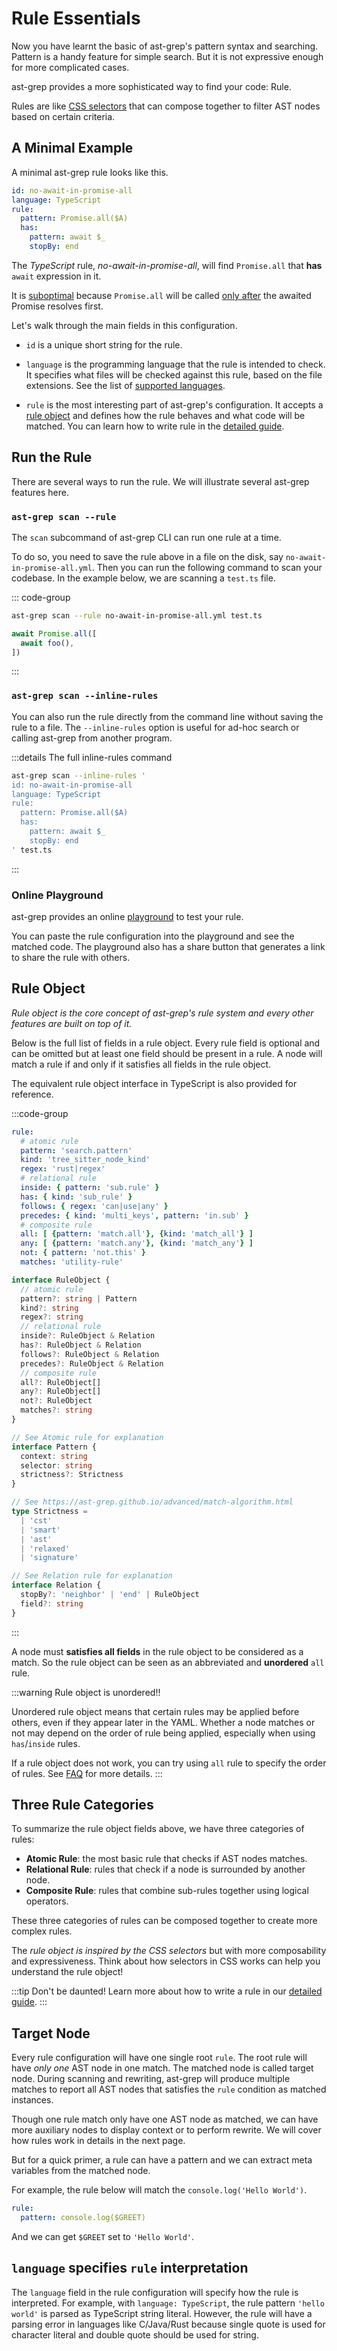 # Rule Essentials

Now you have learnt the basic of ast-grep's pattern syntax and searching.
Pattern is a handy feature for simple search. But it is not expressive enough for more complicated cases.

ast-grep provides a more sophisticated way to find your code: Rule.

Rules are like [CSS selectors](https://www.w3schools.com/cssref/css_selectors.php) that can compose together to filter AST nodes based on certain criteria.

## A Minimal Example

A minimal ast-grep rule looks like this.

```yaml
id: no-await-in-promise-all
language: TypeScript
rule:
  pattern: Promise.all($A)
  has:
    pattern: await $_
    stopBy: end
```

The _TypeScript_ rule, _no-await-in-promise-all_, will find `Promise.all` that **has** `await` expression in it.

It is [suboptimal](https://github.com/hugo-vrijswijk/eslint-plugin-no-await-in-promise/) because `Promise.all` will be called [only after](https://twitter.com/hd_nvim/status/1560108625460355073) the awaited Promise resolves first.

Let's walk through the main fields in this configuration.

- `id` is a unique short string for the rule.

- `language` is the programming language that the rule is intended to check. It specifies what files will be checked against this rule, based on the file extensions. See the list of [supported languages](/reference/languages.html).

- `rule` is the most interesting part of ast-grep's configuration. It accepts a [rule object](/reference/rule.html) and defines how the rule behaves and what code will be matched. You can learn how to write rule in the [detailed guide](/guide/rule-config/atomic-rule).

## Run the Rule

There are several ways to run the rule. We will illustrate several ast-grep features here.

### `ast-grep scan --rule`

The `scan` subcommand of ast-grep CLI can run one rule at a time.

To do so, you need to save the rule above in a file on the disk, say `no-await-in-promise-all.yml`. Then you can run the following command to scan your codebase. In the example below, we are scanning a `test.ts` file.

::: code-group

```bash
ast-grep scan --rule no-await-in-promise-all.yml test.ts
```

```typescript
await Promise.all([
  await foo(),
])
```

:::

### `ast-grep scan --inline-rules`

You can also run the rule directly from the command line without saving the rule to a file. The `--inline-rules` option is useful for ad-hoc search or calling ast-grep from another program.

:::details The full inline-rules command

```bash
ast-grep scan --inline-rules '
id: no-await-in-promise-all
language: TypeScript
rule:
  pattern: Promise.all($A)
  has:
    pattern: await $_
    stopBy: end
' test.ts
```

:::

### Online Playground

ast-grep provides an online [playground](https://ast-grep.github.io/playground.html#eyJtb2RlIjoiQ29uZmlnIiwibGFuZyI6ImphdmFzY3JpcHQiLCJxdWVyeSI6IlByb21pc2UuYWxsKCRBKSIsInJld3JpdGUiOiIiLCJjb25maWciOiJpZDogbm8tYXdhaXQtaW4tcHJvbWlzZS1hbGxcbmxhbmd1YWdlOiBUeXBlU2NyaXB0XG5ydWxlOlxuICBwYXR0ZXJuOiBQcm9taXNlLmFsbCgkQSlcbiAgaGFzOlxuICAgIHBhdHRlcm46IGF3YWl0ICRfXG4gICAgc3RvcEJ5OiBlbmQiLCJzb3VyY2UiOiJQcm9taXNlLmFsbChbXG4gIGF3YWl0IFByb21pc2UucmVzb2x2ZSgxMjMpXG5dKSJ9) to test your rule.

You can paste the rule configuration into the playground and see the matched code. The playground also has a share button that generates a link to share the rule with others.

## Rule Object

_Rule object is the core concept of ast-grep's rule system and every other features are built on top of it._

Below is the full list of fields in a rule object. Every rule field is optional and can be omitted but at least one field should be present in a rule. A node will match a rule if and only if it satisfies all fields in the rule object.

The equivalent rule object interface in TypeScript is also provided for reference.

:::code-group

```yaml [Full Rule Object]
rule:
  # atomic rule
  pattern: 'search.pattern'
  kind: 'tree_sitter_node_kind'
  regex: 'rust|regex'
  # relational rule
  inside: { pattern: 'sub.rule' }
  has: { kind: 'sub_rule' }
  follows: { regex: 'can|use|any' }
  precedes: { kind: 'multi_keys', pattern: 'in.sub' }
  # composite rule
  all: [ {pattern: 'match.all'}, {kind: 'match_all'} ]
  any: [ {pattern: 'match.any'}, {kind: 'match_any'} ]
  not: { pattern: 'not.this' }
  matches: 'utility-rule'
```

```typescript [TS Interface]
interface RuleObject {
  // atomic rule
  pattern?: string | Pattern
  kind?: string
  regex?: string
  // relational rule
  inside?: RuleObject & Relation
  has?: RuleObject & Relation
  follows?: RuleObject & Relation
  precedes?: RuleObject & Relation
  // composite rule
  all?: RuleObject[]
  any?: RuleObject[]
  not?: RuleObject
  matches?: string
}

// See Atomic rule for explanation
interface Pattern {
  context: string
  selector: string
  strictness?: Strictness
}

// See https://ast-grep.github.io/advanced/match-algorithm.html
type Strictness =
  | 'cst'
  | 'smart'
  | 'ast'
  | 'relaxed'
  | 'signature'

// See Relation rule for explanation
interface Relation {
  stopBy?: 'neighbor' | 'end' | RuleObject
  field?: string
}
```

:::

A node must **satisfies all fields** in the rule object to be considered as a match. So the rule object can be seen as an abbreviated and **unordered** `all` rule.

:::warning Rule object is unordered!!

Unordered rule object means that certain rules may be applied before others, even if they appear later in the YAML.
Whether a node matches or not may depend on the order of rule being applied, especially when using `has`/`inside` rules.

If a rule object does not work, you can try using `all` rule to specify the order of rules. See [FAQ](/advanced/faq.html#why-is-rule-matching-order-sensitive) for more details.
:::

## Three Rule Categories

To summarize the rule object fields above, we have three categories of rules:

- **Atomic Rule**: the most basic rule that checks if AST nodes matches.
- **Relational Rule**: rules that check if a node is surrounded by another node.
- **Composite Rule**: rules that combine sub-rules together using logical operators.

These three categories of rules can be composed together to create more complex rules.

The _rule object is inspired by the CSS selectors_ but with more composability and expressiveness. Think about how selectors in CSS works can help you understand the rule object!

:::tip
Don't be daunted! Learn more about how to write a rule in our [detailed guide](/guide/rule-config/atomic-rule).
:::

## Target Node

Every rule configuration will have one single root `rule`. The root rule will have _only one_ AST node in one match. The matched node is called target node.
During scanning and rewriting, ast-grep will produce multiple matches to report all AST nodes that satisfies the `rule` condition as matched instances.

Though one rule match only have one AST node as matched, we can have more auxiliary nodes to display context or to perform rewrite. We will cover how rules work in details in the next page.

But for a quick primer, a rule can have a pattern and we can extract meta variables from the matched node.

For example, the rule below will match the `console.log('Hello World')`.

```yaml
rule:
  pattern: console.log($GREET)
```

And we can get `$GREET` set to `'Hello World'`.

## `language` specifies `rule` interpretation

The `language` field in the rule configuration will specify how the rule is interpreted.
For example, with `language: TypeScript`, the rule pattern `'hello world'` is parsed as TypeScript string literal.
However, the rule will have a parsing error in languages like C/Java/Rust because single quote is used for character literal and double quote should be used for string.
